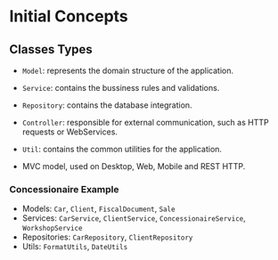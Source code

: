 # Initial Concepts

## Classes Types

- `Model`: represents the domain structure of the application.
- `Service`: contains the bussiness rules and validations.
- `Repository`: contains the database integration.
- `Controller`: responsible for external communication, such as HTTP requests or WebServices.
- `Util`: contains the common utilities for the application.

- MVC model, used on Desktop, Web, Mobile and REST HTTP.

### Concessionaire Example

- Models: `Car`, `Client`, `FiscalDocument`, `Sale`
- Services: `CarService`, `ClientService`, `ConcessionaireService`, `WorkshopService`
- Repositories: `CarRepository`, `ClientRepository`
- Utils: `FormatUtils`, `DateUtils`
